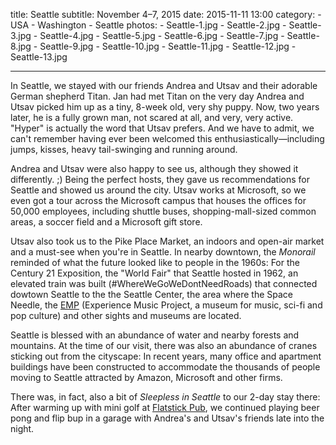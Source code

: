 title: Seattle
subtitle: November 4–7, 2015
date: 2015-11-11 13:00
category:
	- USA
	- Washington
	- Seattle
photos:
	- Seattle-1.jpg
	- Seattle-2.jpg
	- Seattle-3.jpg
	- Seattle-4.jpg
	- Seattle-5.jpg
	- Seattle-6.jpg
	- Seattle-7.jpg
	- Seattle-8.jpg
	- Seattle-9.jpg
	- Seattle-10.jpg
	- Seattle-11.jpg
	- Seattle-12.jpg
	- Seattle-13.jpg
	
---

In Seattle, we stayed with our friends Andrea and Utsav and their adorable German shepherd Titan. Jan had met Titan on the very day Andrea and Utsav picked him up as a tiny, 8-week old, very shy puppy. Now, two years later, he is a fully grown man, not scared at all, and very, very active. "Hyper" is actually the word that Utsav prefers. And we have to admit, we can't remember having ever been welcomed this enthusiastically—including jumps, kisses, heavy tail-swinging and running around.

Andrea and Utsav were also happy to see us, although they showed it differently. ;) Being the perfect hosts, they gave us recommendations for Seattle and showed us around the city. Utsav works at Microsoft, so we even got a tour across the Microsoft campus that houses the offices for 50,000 employees, including shuttle buses, shopping-mall-sized common areas, a soccer field and a Microsoft gift store.

Utsav also took us to the Pike Place Market, an indoors and open-air market and a must-see when you're in Seattle. In nearby downtown, the *Monorail* reminded of what the future looked like to people in the 1960s: For the Century 21 Exposition, the "World Fair" that Seattle hosted in 1962, an elevated train was built (#WhereWeGoWeDontNeedRoads) that connected dowtown Seattle to the the Seattle Center, the area where the Space Needle, the [EMP](http://www.empmuseum.org/) (Experience Music Project, a museum for music, sci-fi and pop culture) and other sights and museums are located.

Seattle is blessed with an abundance of water and nearby forests and mountains. At the time of our visit, there was also an abundance of cranes sticking out from the cityscape: In recent years, many office and apartment buildings have been constructed to accommodate the thousands of people moving to Seattle attracted by Amazon, Microsoft and other firms.

There was, in fact, also a bit of *Sleepless in Seattle* to our 2-day stay there: After warming up with mini golf at [Flatstick Pub](http://www.flatstickpub.com/), we continued playing beer pong and flip bup in a garage with Andrea's and Utsav's friends late into the night.
